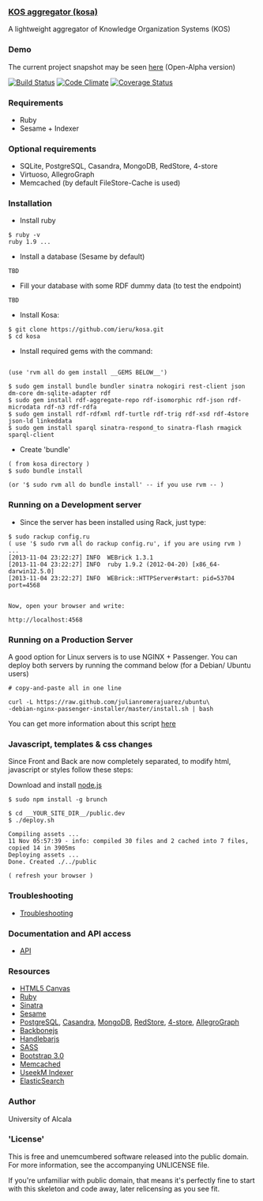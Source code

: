### [KOS aggregator (kosa)](http://ieru.github.io/kosa)

A lightweight aggregator of Knowledge Organization Systems (KOS)

### Demo

The current project snapshot may be seen [here](http://kos.appgee.net) (Open-Alpha version)

[![Build Status](https://travis-ci.org/ieru/kosa.png?branch=master)](https://travis-ci.org/ieru/kosa) [![Code Climate](https://codeclimate.com/github/ieru/kosa.png)](https://codeclimate.com/github/ieru/kosa) [![Coverage Status](https://coveralls.io/repos/ieru/kosa/badge.png)](https://coveralls.io/r/ieru/kosa)

### Requirements

- Ruby
- Sesame + Indexer

### Optional requirements

- SQLite, PostgreSQL, Casandra, MongoDB, RedStore, 4-store
- Virtuoso, AllegroGraph
- Memcached (by default FileStore-Cache is used)

### Installation


- Install ruby

```
$ ruby -v
ruby 1.9 ...

```

- Install a database (Sesame by default)

```
TBD
```

- Fill your database with some RDF dummy data (to test the endpoint)

```
TBD
```

- Install Kosa:

```
$ git clone https://github.com/ieru/kosa.git
$ cd kosa
```

- Install required gems with the command:

```

(use 'rvm all do gem install __GEMS BELOW__')  

$ sudo gem install bundle bundler sinatra nokogiri rest-client json dm-core dm-sqlite-adapter rdf
$ sudo gem install rdf-aggregate-repo rdf-isomorphic rdf-json rdf-microdata rdf-n3 rdf-rdfa
$ sudo gem install rdf-rdfxml rdf-turtle rdf-trig rdf-xsd rdf-4store json-ld linkeddata
$ sudo gem install sparql sinatra-respond_to sinatra-flash rmagick sparql-client
```

- Create 'bundle' 

```
( from kosa directory )
$ sudo bundle install

(or '$ sudo rvm all do bundle install' -- if you use rvm -- )
```

### Running on a Development server

- Since the server has been installed using Rack, just type:

```
$ sudo rackup config.ru
( use '$ sudo rvm all do rackup config.ru', if you are using rvm )
...
[2013-11-04 23:22:27] INFO  WEBrick 1.3.1
[2013-11-04 23:22:27] INFO  ruby 1.9.2 (2012-04-20) [x86_64-darwin12.5.0]
[2013-11-04 23:22:27] INFO  WEBrick::HTTPServer#start: pid=53704 port=4568


Now, open your browser and write:

http://localhost:4568

```

### Running on a Production Server


A good option for Linux servers is to use NGINX + Passenger. You can deploy 
both servers by running the command below (for a Debian/ Ubuntu users)

    # copy-and-paste all in one line
    
    curl -L https://raw.github.com/julianromerajuarez/ubuntu\
    -debian-nginx-passenger-installer/master/install.sh | bash 

You can get more information about this script [here](https://github.com/julianromerajuarez/ubuntu-debian-nginx-passenger-installer)

### Javascript, templates & css changes

Since Front and Back are now completely separated, to modify html, javascript or
styles follow these steps:  

    
Download and install [node.js](http://nodejs.org/download/)
    
    $ sudo npm install -g brunch
    
    $ cd __YOUR_SITE_DIR__/public.dev
    $ ./deploy.sh

    Compiling assets ...
    11 Nov 05:57:39 - info: compiled 30 files and 2 cached into 7 files, copied 14 in 3905ms
    Deploying assets ...
    Done. Created ./../public
    
    ( refresh your browser )


### Troubleshooting

- [Troubleshooting](https://github.com/ieru/kosa/wiki/Troubleshooting)

### Documentation and API access

- [API](https://github.com/ieru/kosa/wiki/RESTful-API-documentation)

### Resources

- [HTML5 Canvas](http://www.w3.org/html/logo/)
- [Ruby](https://www.ruby-lang.org)
- [Sinatra](http://www.sinatrarb.com/)
- [Sesame](http://www.openrdf.org/)
- [PostgreSQL](), [Casandra](), [MongoDB](), [RedStore](), [4-store](), [AllegroGraph]()
- [Backbonejs](http://backbonejs.org/)
- [Handlebarjs](http://handlebarsjs.com/)
- [SASS](http://sass-lang.com/)
- [Bootstrap 3.0](http://getbootstrap.com/)
- [Memcached](http://memcached.org/)
- [UseekM Indexer](https://dev.opensahara.com/projects/useekm)
- [ElasticSearch](http://www.elasticsearch.org/)


### Author

University of Alcala

### 'License'

This is free and unemcumbered software released into the public domain. For more information, see the accompanying UNLICENSE file.

If you're unfamiliar with public domain, that means it's perfectly fine to start with this skeleton and code away, later relicensing as you see fit.


